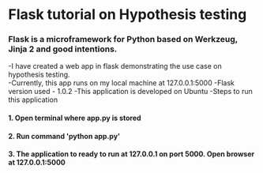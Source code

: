 # Flask tutorial on Hypothesis testing

### Flask is a microframework for Python based on Werkzeug, Jinja 2 and good intentions.

-I have created a web app in flask demonstrating the use case on hypothesis testing.    
-Currently, this app runs on my local machine at 127.0.0.1:5000
-Flask version used -  1.0.2
-This application is developed on Ubuntu
-Steps to run this application
#### 1. Open terminal where app.py is stored
#### 2. Run command 'python app.py'
#### 3. The application to ready to run at 127.0.0.1 on port 5000. Open browser at 127.0.0.1:5000
